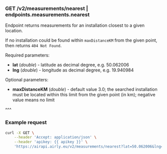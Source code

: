### GET /v2/measurements/nearest | endpoints.measurements.nearest

Endpoint returns measurements for an installation closest to a given location.

If no installation could be found within `maxDistanceKM` from the given point, then returns `404 Not Found`.

Required parameters:
- **lat** (_double_) - latitude as decimal degree, e.g. 50.062006
- **lng** (_double_) - longitude as decimal degree, e.g. 19.940984

Optional parameters:
- **maxDistanceKM** (_double_) -  default value 3.0; the searched installation must be located within this limit from the given point (in km); negative value means no limit

^^^

### Example request

```bash
curl -X GET \
    --header 'Accept: application/json' \
    --header 'apikey: {{ apikey }}' \
    'https://airapi.airly.eu/v2/measurements/nearest?lat=50.062006&lng=19.940984&maxDistanceKM=5'
```
